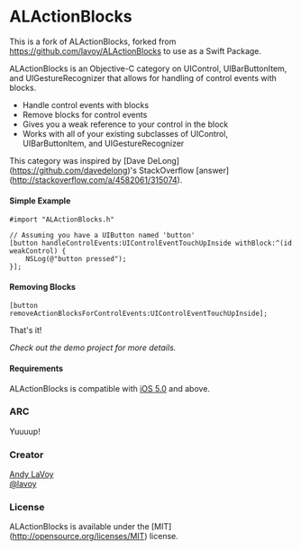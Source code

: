 # ALActionBlocks

This is a fork of ALActionBlocks, forked from https://github.com/lavoy/ALActionBlocks to use as a Swift Package.

ALActionBlocks is an Objective-C category on UIControl, UIBarButtonItem, and UIGestureRecognizer that allows for handling of control events with blocks.

- Handle control events with blocks
- Remove blocks for control events
- Gives you a weak reference to your control in the block
- Works with all of your existing subclasses of UIControl, UIBarButtonItem, and UIGestureRecognizer

This category was inspired by [Dave DeLong] (https://github.com/davedelong)'s StackOverflow [answer] (http://stackoverflow.com/a/4582061/315074).

#### Simple Example


```objc
#import "ALActionBlocks.h"
```
```objc
// Assuming you have a UIButton named 'button'
[button handleControlEvents:UIControlEventTouchUpInside withBlock:^(id weakControl) {
    NSLog(@"button pressed");
}];
```

#### Removing Blocks

```objc
[button removeActionBlocksForControlEvents:UIControlEventTouchUpInside];
```

That's it!

*Check out the demo project for more details.*


#### Requirements

ALActionBlocks is compatible with [iOS 5.0](http://developer.apple.com/library/ios/#releasenotes/General/WhatsNewIniOS/Articles/iOS5.html) and above.

### ARC

Yuuuup!

### Creator

[Andy LaVoy](http://github.com/lavoy)  
[@lavoy](https://twitter.com/lavoy)

### License

ALActionBlocks is available under the [MIT] (http://opensource.org/licenses/MIT) license.
